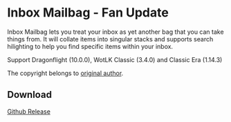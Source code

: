 # Inbox Mailbag - Fan Update
Inbox Mailbag lets you treat your inbox as yet another bag that you can take things from. It will collate items into singular stacks and supports search hilighting to help you find specific items within your inbox.

Support Dragonflight (10.0.0), WotLK Classic (3.4.0) and Classic Era (1.14.3) 

The copyright belongs to [original author](https://www.curseforge.com/wow/addons/inbox-mailbag).

## Download
[Github Release](https://github.com/Witnesscm/InboxMailBag/releases)
